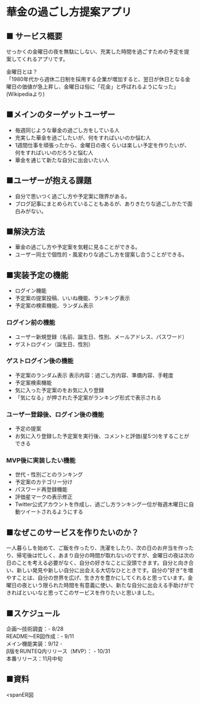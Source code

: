 # 華金の過ごし方提案アプリ

## ■ サービス概要
せっかくの金曜日の夜を無駄にしない、充実した時間を過ごすための予定を提案してくれるアプリです。  

金曜日とは？  
「1980年代から週休二日制を採用する企業が増加すると、翌日が休日となる金曜日の価値が急上昇し、金曜日は俗に「花金」と呼ばれるようになった」(Wikipediaより)  

## ■メインのターゲットユーザー
- 毎週同じような華金の過ごし方をしている人
- 充実した華金を過ごしたいが、何をすればいいのか悩む人
- 1週間仕事を頑張ったから、金曜日の夜くらいは楽しい予定を作りたいが、何をすればいいのだろうと悩む人
- 華金を通じて新たな自分に出会いたい人  

## ■ユーザーが抱える課題
- 自分で思いつく過ごし方や予定案に限界がある。
- ブログ記事にまとめられていることもあるが、ありきたりな過ごしかたで面白みがない。  

## ■解決方法
- 華金の過ごし方や予定案を気軽に見ることができる。
- ユーザー同士で個性的・風変わりな過ごし方を提案し合うことができる。  

## ■実装予定の機能
- ログイン機能
- 予定案の提案投稿、いいね機能、ランキング表示
- 予定案の検索機能、ランダム表示  

### ログイン前の機能
- ユーザー新規登録（名前、誕生日、性別、メールアドレス、パスワード）
- ゲストログイン（誕生日、性別）  

### ゲストログイン後の機能
- 予定案のランダム表示
  表示内容：過ごし方内容、準備内容、手軽度
- 予定案検索機能
- 気に入った予定案のをお気に入り登録
- 「気になる」が押された予定案がランキング形式で表示される  

### ユーザー登録後、ログイン後の機能
- 予定の提案
- お気に入り登録した予定案を実行後、コメントと評価(星5つ)をすることができる

### MVP後に実装したい機能
- 世代・性別ごとのランキング
- 予定案のカテゴリー分け
- パスワード再登録機能
- 評価星マークの表示修正
- Twitter公式アカウントを作成し、過ごし方ランキング一位が毎週木曜日に自動ツイートされるようにする  

## ■なぜこのサービスを作りたいのか？
一人暮らしを始めて、ご飯を作ったり、洗濯をしたり、次の日のお弁当を作ったり、帰宅後は忙しく、あまり自分の時間が取れないのですが、金曜日の夜は次の日のことを考える必要がなく、自分の好きなことに没頭できます。自分と向き合い、新しい発見や新しい自分に出会える大切なひとときです。自分の"好き"を増やすことは、自分の世界を広げ、生き方を豊かにしてくれると思っています。金曜日の夜という限られた時間を有意義に使い、新たな自分に出会える手助けができればといいなと思ってこのサービスを作りたいと思いました。

## ■スケジュール
企画〜技術調査：- 8/28  
README〜ER図作成：- 9/11  
メイン機能実装：9/12 -  
β版をRUNTEQ内リリース（MVP）： - 10/31  
本番リリース：11月中旬  

## ■資料
<span<a href="https://drive.google.com/file/d/1-LvS2FlxxzCDU5y10V_OQVgsjQj1mMsx/view?usp=sharing"><i class="fa fa-link"></i></a>ER図</span>
